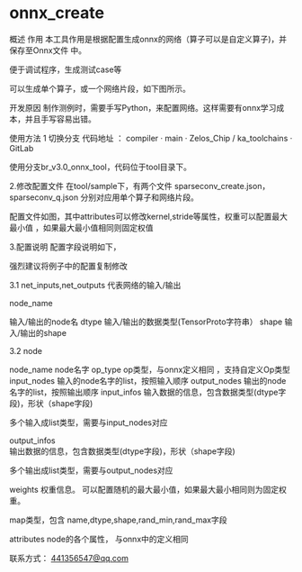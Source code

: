 # onnx_create
概述
作用
本工具作用是根据配置生成onnx的网络（算子可以是自定义算子)，并保存至Onnx文件 中。 

便于调试程序，生成测试case等

可以生成单个算子，或一个网络片段，如下图所示。

                                                     

开发原因
制作测例时，需要手写Python，来配置网络。这样需要有onnx学习成本，并且手写容易出错。

使用方法
1 切换分支
代码地址 ：  compiler · main · Zelos_Chip / ka_toolchains · GitLab

使用分支br_v3.0_onnx_tool，代码位于tool目录下。



2.修改配置文件 
在tool/sample下，有两个文件 sparseconv_create.json，sparseconv_q.json 分别对应用单个算子和网络片段。

配置文件如图，其中attributes可以修改kernel,stride等属性，权重可以配置最大最小值 ，如果最大最小值相同则固定权值





3.配置说明 
配置字段说明如下，

强烈建议将例子中的配置复制修改



3.1 net_inputs,net_outputs
代表网络的输入/输出



node_name

输入/输出的node名
dtype	输入/输出的数据类型(TensorProto字符串）
shape	输入/输出的shape


3.2 node 




node_name	node名字
op_type	op类型，与onnx定义相同 ，支持自定义Op类型
input_nodes	输入的node名字的list，按照输入顺序
output_nodes	输出的node名字的list，按照输出顺序
input_infos	
输入数据的信息，包含数据类型(dtype字段)，形状（shape字段)

多个输入成list类型，需要与input_nodes对应

output_infos	
输出数据的信息，包含数据类型(dtype字段)，形状（shape字段)

多个输出成list类型，需要与output_nodes对应

weights	
权重信息。 可以配置随机的最大最小值，如果最大最小相同则为固定权重。

map类型，包含 name,dtype,shape,rand_min,rand_max字段

attributes	node的各个属性， 与onnx中的定义相同


联系方式： 441356547@qq.com

